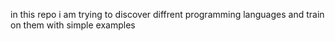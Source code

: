 in this repo i am trying to discover diffrent programming languages and train on them with simple examples
